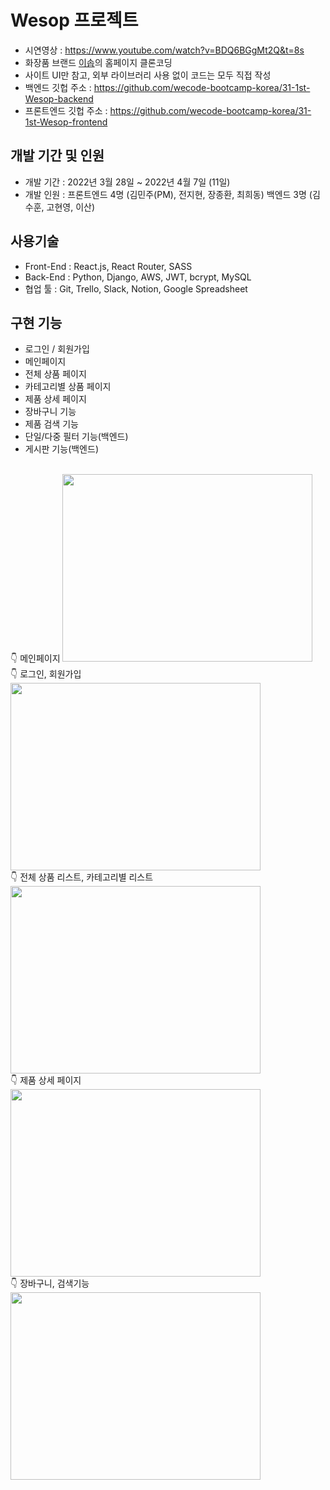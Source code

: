 # Wesop 프로젝트
- 시연영상 : https://www.youtube.com/watch?v=BDQ6BGgMt2Q&t=8s
- 화장품 브랜드 <a href="https://www.aesop.com/kr/">이솝</a>의 홈페이지 클론코딩
- 사이트 UI만 참고, 외부 라이브러리 사용 없이 코드는 모두 직접 작성
- 백엔드 깃헙 주소 : https://github.com/wecode-bootcamp-korea/31-1st-Wesop-backend
- 프론트엔드 깃헙 주소 : https://github.com/wecode-bootcamp-korea/31-1st-Wesop-frontend

## 개발 기간 및 인원
- 개발 기간 : 2022년 3월 28일 ~ 2022년 4월 7일 (11일)
- 개발 인원 : 프론트엔드 4명 (김민주(PM), 전지현, 장종환, 최희동)
            백엔드 3명 (김수훈, 고현영, 이산)

## 사용기술
- Front-End : React.js, React Router, SASS
- Back-End : Python, Django, AWS, JWT, bcrypt, MySQL
- 협업 툴 : Git, Trello, Slack, Notion, Google Spreadsheet

## 구현 기능
- 로그인 / 회원가입
- 메인페이지
- 전체 상품 페이지
- 카테고리별 상품 페이지
- 제품 상세 페이지
- 장바구니 기능
- 제품 검색 기능
- 단일/다중 필터 기능(백엔드)
- 게시판 기능(백엔드)

<br/>
👇 메인페이지
<img src="https://user-images.githubusercontent.com/90900882/162651349-63516c82-9c5f-4dae-99e7-9d80a9a87bc5.gif" width="400" height="300" />
<br/>
👇 로그인, 회원가입
<img src="https://user-images.githubusercontent.com/90900882/162650973-0424b633-f9cb-4673-b10c-69bc8f8fca79.gif" width="400" height="300" />
<br/>
👇 전체 상품 리스트, 카테고리별 리스트
<img src="https://user-images.githubusercontent.com/90900882/162651206-938e0d4b-f714-4767-9712-f6e5497cc8a1.gif" width="400" height="300" />
<br/>
👇 제품 상세 페이지
<img src="https://user-images.githubusercontent.com/90900882/162651472-69340fc4-b2db-4875-8117-9ff8c85f481d.gif" width="400" height="300" />
<br/>
👇 장바구니, 검색기능
<img src="https://user-images.githubusercontent.com/90900882/162651550-ce6a8208-b0b7-43ad-8a86-40cbf22251af.gif" width="400" height="300" />

